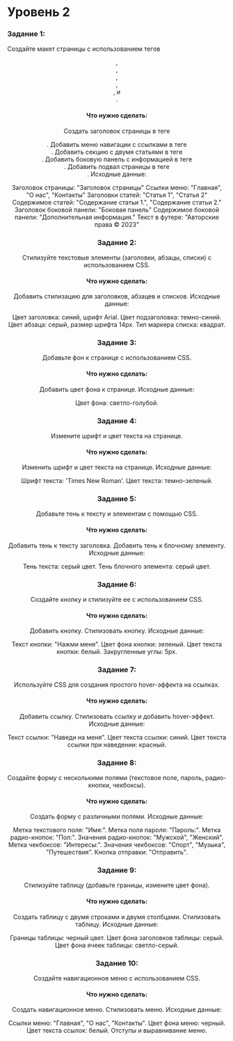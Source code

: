 # Уровень 2

### Задание 1:

Создайте макет страницы с использованием тегов <header>, <nav>, <section>, <article>, <aside>, и <footer>.

#### Что нужно сделать:

Создать заголовок страницы в теге <header>.
Добавить меню навигации с ссылками в теге <nav>.
Добавить секцию с двумя статьями в теге <section>.
Добавить боковую панель с информацией в теге <aside>.
Добавить подвал страницы в теге <footer>.
Исходные данные:

Заголовок страницы: "Заголовок страницы"
Ссылки меню: "Главная", "О нас", "Контакты"
Заголовки статей: "Статья 1", "Статья 2"
Содержимое статей: "Содержание статьи 1.", "Содержание статьи 2."
Заголовок боковой панели: "Боковая панель"
Содержимое боковой панели: "Дополнительная информация."
Текст в футере: "Авторские права © 2023"

### Задание 2:

Стилизуйте текстовые элементы (заголовки, абзацы, списки) с использованием CSS.

#### Что нужно сделать:

Добавить стилизацию для заголовков, абзацев и списков.
Исходные данные:

Цвет заголовка: синий, шрифт Arial.
Цвет подзаголовка: темно-синий.
Цвет абзаца: серый, размер шрифта 14px.
Тип маркера списка: квадрат.

### Задание 3:

Добавьте фон к странице с использованием CSS.

#### Что нужно сделать:

Добавить цвет фона к странице.
Исходные данные:

Цвет фона: светло-голубой.

### Задание 4:

Измените шрифт и цвет текста на странице.

#### Что нужно сделать:

Изменить шрифт и цвет текста на странице.
Исходные данные:

Шрифт текста: 'Times New Roman'.
Цвет текста: темно-зеленый.

### Задание 5:

Добавьте тень к тексту и элементам с помощью CSS.

#### Что нужно сделать:

Добавить тень к тексту заголовка.
Добавить тень к блочному элементу.
Исходные данные:

Тень текста: серый цвет.
Тень блочного элемента: серый цвет.

### Задание 6:

Создайте кнопку и стилизуйте ее с использованием CSS.

#### Что нужно сделать:

Добавить кнопку.
Стилизовать кнопку.
Исходные данные:

Текст кнопки: "Нажми меня".
Цвет фона кнопки: зеленый.
Цвет текста кнопки: белый.
Закругленные углы: 5px.

### Задание 7:

Используйте CSS для создания простого hover-эффекта на ссылках.

#### Что нужно сделать:

Добавить ссылку.
Стилизовать ссылку и добавить hover-эффект.
Исходные данные:

Текст ссылки: "Наведи на меня".
Цвет текста ссылки: синий.
Цвет текста ссылки при наведении: красный.

### Задание 8:

Создайте форму с несколькими полями (текстовое поле, пароль, радио-кнопки, чекбоксы).

#### Что нужно сделать:

Создать форму с различными полями.
Исходные данные:

Метка текстового поля: "Имя:".
Метка поля пароля: "Пароль:".
Метка радио-кнопок: "Пол:".
Значения радио-кнопок: "Мужской", "Женский".
Метка чекбоксов: "Интересы:".
Значения чекбоксов: "Спорт", "Музыка", "Путешествия".
Кнопка отправки: "Отправить".

### Задание 9:

Стилизуйте таблицу (добавьте границы, измените цвет фона).

#### Что нужно сделать:

Создать таблицу с двумя строками и двумя столбцами.
Стилизовать таблицу.
Исходные данные:

Границы таблицы: черный цвет.
Цвет фона заголовков таблицы: серый.
Цвет фона ячеек таблицы: светло-серый.

### Задание 10:

Создайте навигационное меню с использованием CSS.

#### Что нужно сделать:

Создать навигационное меню.
Стилизовать меню.
Исходные данные:

Ссылки меню: "Главная", "О нас", "Контакты".
Цвет фона меню: черный.
Цвет текста ссылок: белый.
Отступы и выравнивание меню.
